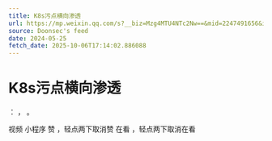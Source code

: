 ```yaml
---
title: K8s污点横向渗透
url: https://mp.weixin.qq.com/s?__biz=Mzg4MTU4NTc2Nw==&mid=2247491656&idx=2&sn=5d537c8f79efaa6b3cbb2ff36437dc0c
source: Doonsec's feed
date: 2024-05-25
fetch_date: 2025-10-06T17:14:02.886088
---
```


# K8s污点横向渗透

：
，
。

视频
小程序
赞
，轻点两下取消赞
在看
，轻点两下取消在看